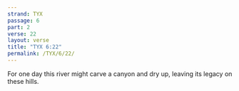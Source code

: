 ```yaml
---
strand: TYX
passage: 6
part: 2
verse: 22
layout: verse
title: "TYX 6:22"
permalink: /TYX/6/22/
---
```

For one day this river might carve a canyon and dry up, leaving its legacy on these hills.
